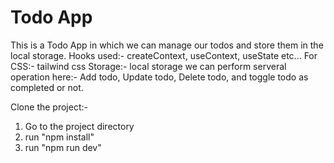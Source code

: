 # Todo App

This is a Todo App in which we can manage our todos and store them in the local storage.
Hooks used:- createContext, useContext, useState etc...
For CSS:- tailwind css
Storage:- local storage
we can perform serveral operation here:- Add todo, Update todo, Delete todo, and toggle todo as completed or not.

Clone the project:-

1. Go to the project directory
2. run "npm install"
3. run "npm run dev"
